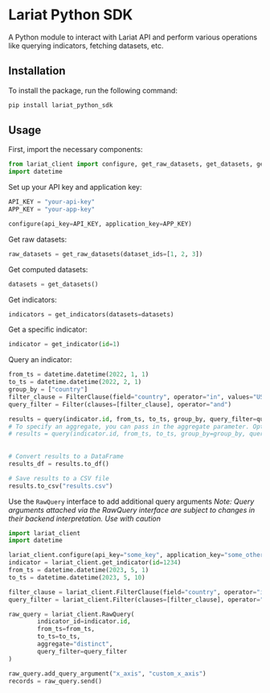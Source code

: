 # Lariat Python SDK

A Python module to interact with Lariat API and perform various operations like querying indicators, fetching datasets, etc.

## Installation

To install the package, run the following command:

```bash
pip install lariat_python_sdk
```

## Usage

First, import the necessary components:

```python
from lariat_client import configure, get_raw_datasets, get_datasets, get_indicators, get_indicator, query, Filter, FilterClause
import datetime
```

Set up your API key and application key:

```python
API_KEY = "your-api-key"
APP_KEY = "your-app-key"

configure(api_key=API_KEY, application_key=APP_KEY)
```

Get raw datasets:

```python
raw_datasets = get_raw_datasets(dataset_ids=[1, 2, 3])
```

Get computed datasets:

```python
datasets = get_datasets()
```

Get indicators:

```python
indicators = get_indicators(datasets=datasets)
```

Get a specific indicator:

```python
indicator = get_indicator(id=1)
```

Query an indicator:

```python
from_ts = datetime.datetime(2022, 1, 1)
to_ts = datetime.datetime(2022, 2, 1)
group_by = ["country"]
filter_clause = FilterClause(field="country", operator="in", values="US,UK")
query_filter = Filter(clauses=[filter_clause], operator="and")

results = query(indicator.id, from_ts, to_ts, group_by, query_filter=query_filter)
# To specify an aggregate, you can pass in the aggregate parameter. Options include ["sum","avg","median","p75","p25","max","min","count","distinct"]
# results = query(indicator.id, from_ts, to_ts, group_by=group_by, query_filter=query_filter,aggregate="sum")
   
   
# Convert results to a DataFrame
results_df = results.to_df()

# Save results to a CSV file
results.to_csv("results.csv")
```

Use the `RawQuery` interface to add additional query arguments
_Note: Query arguments attached via the RawQuery interface are subject to changes in their backend interpretation. Use with caution_

```python
import lariat_client
import datetime

lariat_client.configure(api_key="some_key", application_key="some_other_key")
indicator = lariat_client.get_indicator(id=1234)
from_ts = datetime.datetime(2023, 5, 1)
to_ts = datetime.datetime(2023, 5, 10)

filter_clause = lariat_client.FilterClause(field="country", operator="in", values="USA")
query_filter = lariat_client.Filter(clauses=[filter_clause], operator="and")

raw_query = lariat_client.RawQuery(
        indicator_id=indicator.id,
        from_ts=from_ts,
        to_ts=to_ts,
        aggregate="distinct",
        query_filter=query_filter
)

raw_query.add_query_argument("x_axis", "custom_x_axis")
records = raw_query.send()
```
